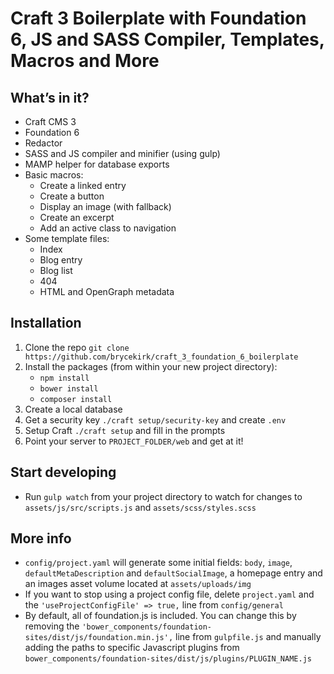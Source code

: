 
# Craft 3 Boilerplate with Foundation 6, JS and SASS Compiler, Templates, Macros and More

## What’s in it?

* Craft CMS 3
* Foundation 6
* Redactor
* SASS and JS compiler and minifier (using gulp)
* MAMP helper for database exports
* Basic macros:
	* Create a linked entry
	* Create a button
	* Display an image (with fallback)
	* Create an excerpt
	* Add an active class to navigation
* Some template files:
	* Index
	* Blog entry
	* Blog list  
	* 404 
	* HTML and OpenGraph metadata

## Installation
1. Clone the repo `git clone https://github.com/brycekirk/craft_3_foundation_6_boilerplate `
2. Install the packages (from within your new project directory):
	* `npm install`
	* `bower install`
	* `composer install`
3. Create a local database
4.  Get a security key `./craft setup/security-key` and create `.env`
5. Setup Craft `./craft setup` and fill in the prompts
6. Point your server to `PROJECT_FOLDER/web` and get at it!

## Start developing

* Run `gulp watch` from your project directory to watch for changes to `assets/js/src/scripts.js` and `assets/scss/styles.scss`

##  More info
* `config/project.yaml` will generate some initial fields: `body`, `image`, `defaultMetaDescription` and `defaultSocialImage`, a homepage entry and an images asset volume located at `assets/uploads/img`
* If you want to stop using a project config file, delete `project.yaml` and the `'useProjectConfigFile' => true,` line from `config/general`
* By default, all of foundation.js is included. You can change this by removing the `'bower_components/foundation-sites/dist/js/foundation.min.js',` line from `gulpfile.js` and manually adding the paths to specific Javascript plugins from `bower_components/foundation-sites/dist/js/plugins/PLUGIN_NAME.js`
